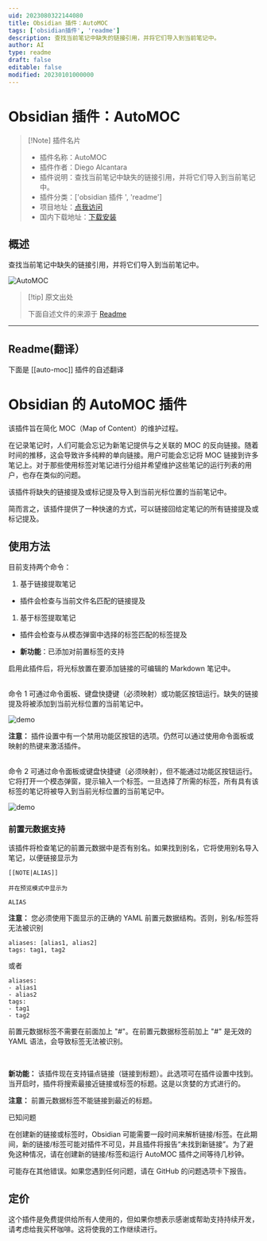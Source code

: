 ```yaml
---
uid: 2023080322144080
title: Obsidian 插件：AutoMOC
tags: ['obsidian插件', 'readme']
description: 查找当前笔记中缺失的链接引用，并将它们导入到当前笔记中。
author: AI
type: readme
draft: false
editable: false
modified: 20230101000000
---
```


# Obsidian 插件：AutoMOC

> [!Note] 插件名片
> - 插件名称：AutoMOC
> - 插件作者：Diego Alcantara
> - 插件说明：查找当前笔记中缺失的链接引用，并将它们导入到当前笔记中。
> - 插件分类：['obsidian 插件 ', 'readme']
> - 项目地址：[点我访问](https://github.com/dalcantara7/obsidian-auto-moc)
> - 国内下载地址：[下载安装](https://pkmer.cn/products/plugin/pluginMarket/?auto-moc)

## 概述

查找当前笔记中缺失的链接引用，并将它们导入到当前笔记中。

![AutoMOC](https://cdn.pkmer.cn/covers/auto-moc.gif!pkmer)

> [!tip] 原文出处
>
>下面自述文件的来源于 [Readme](https://ghproxy.net/https://raw.githubusercontent.com/dalcantara7/obsidian-auto-moc/master/README.md)
>

---

## Readme(翻译）

下面是 [[auto-moc]] 插件的自述翻译

# Obsidian 的 AutoMOC 插件

该插件旨在简化 MOC（Map of Content）的维护过程。

在记录笔记时，人们可能会忘记为新笔记提供与之关联的 MOC 的反向链接。随着时间的推移，这会导致许多纯粹的单向链接。用户可能会忘记将 MOC 链接到许多笔记上。对于那些使用标签对笔记进行分组并希望维护这些笔记的运行列表的用户，也存在类似的问题。

该插件将缺失的链接提及或标记提及导入到当前光标位置的当前笔记中。

简而言之，该插件提供了一种快速的方式，可以链接回给定笔记的所有链接提及或标记提及。

## 使用方法

目前支持两个命令：<br>

1. 基于链接提取笔记

- 插件会检查与当前文件名匹配的链接提及

1. 基于标签提取笔记

- 插件会检查与从模态弹窗中选择的标签匹配的标签提及

* **新功能**：已添加对前置标签的支持

启用此插件后，将光标放置在要添加链接的可编辑的 Markdown 笔记中。

<br>
命令 1 可通过命令面板、键盘快捷键（必须映射）或功能区按钮运行。缺失的链接提及将被添加到当前光标位置的当前笔记中。

![demo](assets/auto-moc-demo.gif)

**注意：** 插件设置中有一个禁用功能区按钮的选项。仍然可以通过使用命令面板或映射的热键来激活插件。

<br>
命令 2 可通过命令面板或键盘快捷键（必须映射），但不能通过功能区按钮运行。它将打开一个模态弹窗，提示输入一个标签。一旦选择了所需的标签，所有具有该标签的笔记将被导入到当前光标位置的当前笔记中。

![demo](assets/modal-demo.gif)

### 前置元数据支持

该插件将检查笔记的前置元数据中是否有别名。如果找到别名，它将使用别名导入笔记，以便链接显示为

```
[[NOTE|ALIAS]]

并在预览模式中显示为

ALIAS
```

**注意：** 您必须使用下面显示的正确的 YAML 前置元数据结构。否则，别名/标签将无法被识别

```
aliases: [alias1, alias2]
tags: tag1, tag2
```

或者

```
aliases:
- alias1
- alias2
tags:
- tag1
- tag2
```

前置元数据标签不需要在前面加上 "#"。在前置元数据标签前加上 "#" 是无效的 YAML 语法，会导致标签无法被识别。

<br>

**新功能：** 该插件现在支持锚点链接（链接到标题）。此选项可在插件设置中找到。当开启时，插件将搜索最接近链接或标签的标题。这是以贪婪的方式进行的。

**注意：** 前置元数据标签不能链接到最近的标题。

已知问题

在创建新的链接或标签时，Obsidian 可能需要一段时间来解析链接/标签。在此期间，新的链接/标签可能对插件不可见，并且插件将报告“未找到新链接”。为了避免这种情况，请在创建新的链接/标签和运行 AutoMOC 插件之间等待几秒钟。

可能存在其他错误。如果您遇到任何问题，请在 GitHub 的问题选项卡下报告。

## 定价

这个插件是免费提供给所有人使用的，但如果你想表示感谢或帮助支持持续开发，请考虑给我买杯咖啡。这将使我的工作继续进行。
